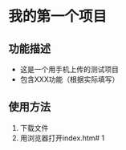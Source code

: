 
   # 我的第一个项目
   ## 功能描述
   - 这是一个用手机上传的测试项目
   - 包含XXX功能（根据实际填写）
   ## 使用方法
   1. 下载文件
   2. 用浏览器打开index.htm# 1